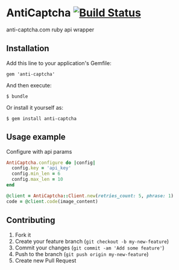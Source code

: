 # AntiCaptcha [![Build Status](https://secure.travis-ci.org/pomnikita/antigate_rb.png)](http://travis-ci.org/pomnikita/antigate_rb)

anti-captcha.com ruby api wrapper

## Installation

Add this line to your application's Gemfile:

    gem 'anti-captcha'

And then execute:

    $ bundle

Or install it yourself as:

    $ gem install anti-captcha

## Usage example

Configure with api params

```ruby
AntiCaptcha.configure do |config|
  config.key = 'api_key'
  config.min_len = 6
  config.max_len = 10
end
```

```ruby
@client = AntiCaptcha::Client.new(retries_count: 5, phrase: 1)
code = @client.code(image_content)
```

## Contributing

1. Fork it
2. Create your feature branch (`git checkout -b my-new-feature`)
3. Commit your changes (`git commit -am 'Add some feature'`)
4. Push to the branch (`git push origin my-new-feature`)
5. Create new Pull Request
